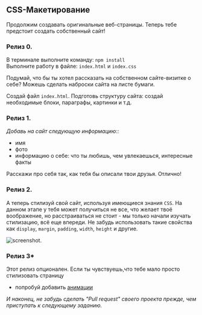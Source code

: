 ## CSS-Макетирование

Продолжим создавать оригинальные веб-страницы. Теперь тебе предстоит создать собственный сайт!

### Релиз 0.
В терминале выполните команду: `npm install`   
Выполните работу в файле: `index.html` и `index.css`   

Подумай, что бы ты хотел рассказать на собственном сайте-визитке о себе? Можешь сделать наброски сайта на листе бумаги.

Создай файл `index.html`. Подготовь структуру сайта: создай необходимые блоки, параграфы, картинки и т.д.

### Релиз 1.
_Добавь на сайт следующую информацию::_

- имя
- фото
- информацию о себе: что ты любишь, чем увлекаешься, интересные факты

 Расскажи про себя так, как тебя бы описали твои друзья. Отлично! 
 
 ### Релиз 2.
 А теперь стилизуй свой сайт, используя имеющиеся знания `CSS`.
На данном этапе у тебя может получиться не все, что желает твоё воображение, но расстраиваться не стоит - мы только начали   изучать стилизацию, всё еще впереди.
Не забудь использовать такие свойства как `display`, `margin`, `padding`, `width`, `height` и другие.

![screenshot](readme-asset/example.gif).


 ### Релиз 3*
 Этот релиз опционален.
Если ты чувствуешь,что тебе мало просто стилизовать страницу 
 - попробуй добавить [анимации](https://www.w3schools.com/css/css3_animations.asp)



_И наконец, не забудь сделать "Pull request" своего проекта прежде, чем приступать к следующему заданию._
